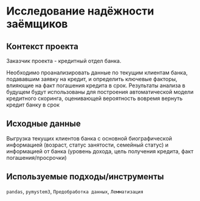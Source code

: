 # Исследование надёжности заёмщиков

## Контекст проекта
Заказчик проекта - кредитный отдел банка.

Необходимо проанализировать данные по текущим клиентам банка, подававшим заявку на кредит, и определить ключевые факторы, влияющие на факт погашения кредита в срок. Результаты анализа в будущем будут использованы для построения автоматической модели кредитного скоринга, оценивающей вероятность вовремя вернуть кредит банку в срок

## Исходные данные
Выгрузка текущих клиентов банка с основной биографической информацией (возраст, статус занятости, семейный статус) и информацией от банка (уровень дохода, цель получения кредита, факт погашения/просрочки)

## Используемые подходы/инструменты
`pandas`, `pymystem3`, `Предобработка данных`, `Лемматизация`
